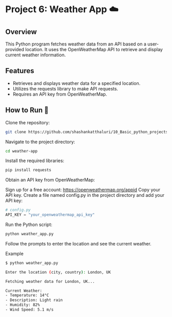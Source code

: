 # Project 6: Weather App ☁️

## Overview

This Python program fetches weather data from an API based on a user-provided location. It uses the OpenWeatherMap API to retrieve and display current weather information.

## Features

- Retrieves and displays weather data for a specified location.
- Utilizes the requests library to make API requests.
- Requires an API key from OpenWeatherMap.

## How to Run 🚀

Clone the repository:

   ```bash
   git clone https://github.com/shashankatthaluri/10_Basic_python_projects/weather-app.git
   ```
Navigate to the project directory:

```bash
cd weather-app
```
Install the required libraries:

```bash
pip install requests
```

Obtain an API key from OpenWeatherMap:

Sign up for a free account: https://openweathermap.org/appid
Copy your API key.
Create a file named config.py in the project directory and add your API key:

```python
# config.py
API_KEY = "your_openweathermap_api_key"
```
Run the Python script:

```bash
python weather_app.py
```

Follow the prompts to enter the location and see the current weather.

Example
```bash
$ python weather_app.py

Enter the location (city, country): London, UK

Fetching weather data for London, UK...

Current Weather:
- Temperature: 14°C
- Description: Light rain
- Humidity: 82%
- Wind Speed: 5.1 m/s
```
